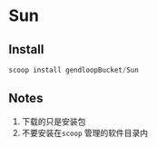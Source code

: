# Sun

## Install

```powershell
scoop install gendloopBucket/Sun
```

## Notes

1. 下载的只是安装包
2. 不要安装在`scoop` 管理的软件目录内
